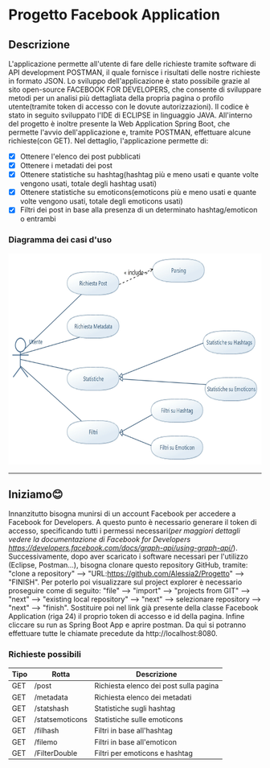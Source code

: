 # Progetto Facebook Application
## Descrizione
L'applicazione permette all'utente di fare delle richieste tramite software di API development POSTMAN, il quale fornisce i risultati delle nostre richieste in formato JSON.
Lo sviluppo dell'applicazione è stato possibile grazie al sito open-source FACEBOOK FOR DEVELOPERS, che consente di sviluppare metodi per un analisi più dettagliata della propria pagina o profilo utente(tramite token di accesso con le dovute autorizzazioni).
Il codice è stato in seguito sviluppato l'IDE di ECLIPSE in linguaggio JAVA. All'interno del progetto è inoltre presente la Web Application Spring Boot, che permette l'avvio dell'applicazione e, tramite POSTMAN, effettuare alcune richieste(con GET).
Nel dettaglio, l'applicazione permette di:
- [x] Ottenere l'elenco dei post pubblicati
- [x] Ottenere i metadati dei post
- [x] Ottenere statistiche su hashtag(hashtag più e meno usati e quante volte vengono usati, totale degli hashtag usati)
- [x] Ottenere statistiche su emoticons(emoticons più e meno usati e quante volte vengono usati, totale degli emoticons usati)
- [x] Filtri dei post in base alla presenza di un determinato hashtag/emoticon o entrambi
### Diagramma dei casi d'uso
<img src="https://github.com/Alessia2/Progetto/blob/master/UML/NewModel%20Use%20Case%20Diagram.jpg" width="600px" height="420px">

---

## Iniziamo😊
Innanzitutto bisogna munirsi di un account Facebook per accedere a Facebook for Developers. A questo punto è necessario generare il token di accesso, specificando tutti i permessi necessari(*per maggiori dettagli vedere la documentazione di Facebook for Developers https://developers.facebook.com/docs/graph-api/using-graph-api/*).
Successivamente, dopo aver scaricato i software necessari per l'utilizzo (Eclipse, Postman...), bisogna clonare questo repository GitHub, tramite: "clone a repository" --> "URL:https://github.com/Alessia2/Progetto" --> "FINISH". Per poterlo poi visualizzare sul project explorer è necessario proseguire come di seguito: "file" --> "import" --> "projects from GIT" --> "next" --> "existing local repository" --> "next" --> selezionare repository --> "next" --> "finish".
Sostituire poi nel link già presente della classe Facebook Application (riga 24) il proprio token di accesso e id della pagina.
Infine cliccare su run as Spring Boot App e aprire postman. Da quì si potranno effettuare tutte le chiamate precedute da http://localhost:8080.
### Richieste possibili
Tipo | Rotta | Descrizione
---- | ---- | ----
GET | /post | Richiesta elenco dei post sulla pagina
GET | /metadata | Richiesta elenco dei metadati
GET | /statshash | Statistiche sugli hashtag
GET | /statsemoticons | Statistiche sulle emoticons
GET | /filhash | Filtri in base all'hashtag
GET | /filemo | Filtri in base all'emoticon
GET | /FilterDouble | Filtri per emoticons e hashtag


